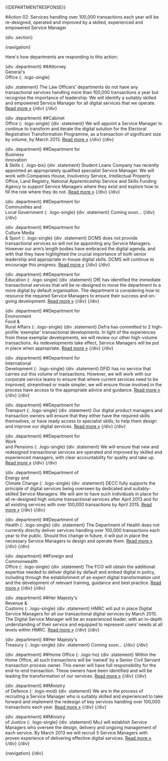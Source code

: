 {{DEPARTMENTRESPONSE}}

#Action 02: Services handling over 100,000 transactions each year will be re-designed, operated and improved by a skilled, experienced and empowered Service Manager

{div .section}

{navigation}

Here's how departments are responding to this action:

{div .department}
##Attorney <br> General's <br> Office
{: .logo-single}

{div .statement}
The Law Officers’ departments do not have any transactional services handling more than 100,000 transactions a year but recognise the importance of leadership. We will identify a suitably skilled and empowered Service Manager for all digital services that we operate. [Read more »](https://www.gov.uk/government/publications/law-officers-departments-digital-strategy)
{/div}
{/div}

{div .department}
##Cabinet<br>Office
{: .logo-single}
{div .statement}
We will appoint a Service Manager to continue to transform and iterate the digital solution for the Electoral Registration Transformation Programme, as a transaction of significant size by volume, by March 2013. [Read more »](http://www.cabinetoffice.gov.uk/resource-library/cabinet-office-digital-strategy)
{/div}
{/div}

{div .department}
##Department for<br>Business<br>Innovation<br>& Skills
{: .logo-bis}
{div .statement}
Student Loans Company has recently appointed an appropriately qualified specialist Service Manager. We will work with Companies House, Insolvency Service, Intellectual Property Office, Land Registry, National Apprenticeship Service and Skills Funding Agency to support Service Managers where they exist and explore how to fill the role where they do not. [Read more »](http://discuss.bis.gov.uk/digitalstrategy)
{/div}
{/div}

{div .department}
##Department for<br>Communities and<br>Local Government
{: .logo-single}
{div .statement}
Coming soon...
{/div}
{/div}

{div .department}
##Department for<br>Culture Media<br>& Sport
{: .logo-single}
{div .statement}
DCMS does not provide transactional services so will not be appointing any Service Managers. However our arm’s length bodies have embraced the digital agenda, and with that they have highlighted the crucial importance of both senior leadership and appropriate in-house digital skills. DCMS will continue to encourage this progress. [Read more »](http://www.dcms.gov.uk/publications/9586.aspx)
{/div}
{/div}


{div .department}
##Department for<br>Education
{: .logo-single}
{div .statement}
DfE has identified the immediate transactional services that will be re-designed to move the department to a more digital by default organisation. The department is considering how to resource the required Service Managers to ensure their success and on-going development. [Read more »](http://www.education.gov.uk/digitalstrategy)
{/div}
{/div}

{div .department}
##Department for<br>Environment<br>Food &<br>Rural Affairs
{: .logo-single}
{div .statement}
Defra has committed to 2 high-profile ‘exemplar’ transactional developments. In light of the experiences from these exemplar developments, we will review our other high-volume transactions. As redevelopments take effect, Service Managers will be put in place when appropriate. [Read more »](http://www.defra.gov.uk/publications/2012/12/20/pb13863-digital-strategy-2012/)
{/div}
{/div}

{div .department}
##Department for<br>International<br>Development
{: .logo-single}
{div .statement}
DFID has no service that carries out this volume of transactions. However, we will work with our corporate service teams to ensure that where current services need to be improved, streamlined or made simpler, we will ensure those involved in the process have access to the appropriate advice and guidance. [Read more »](http://www.dfid.gov.uk/about-us/How-we-measure-progress/dfid-digital-strategy/)
{/div}
{/div}

{div .department}
##Department for<br>Transport
{: .logo-single}
{div .statement}
Our digital product managers and transaction owners will ensure that they either have the required skills themselves, or have ready access to specialist skills, to help them design and improve our digital services. [Read more »](https://www.gov.uk/government/publications/department-for-transport-digital-strategy)
{/div}
{/div}

{div .department}
##Department for<br>Work<br>and Pensions
{: .logo-single}
{div .statement}
We will ensure that new and redesigned transactional services are operated and improved by skilled and experienced managers, with clear accountability for quality and take up. [Read more »](http://www.dwp.gov.uk/publications/corporate-publications/digital-strategy.shtml)
{/div}
{/div}

{div .department}
##Department of<br>Energy and<br>Climate Change
{: .logo-single}
{div .statement}
DECC fully supports the principle of digital services being overseen by dedicated and suitably-skilled Service Managers. We will aim to have such individuals in place for all re-designed high volume transactional services after April 2013 and for all existing services with over 100,000 transactions by April 2015. [Read more »](http://www.decc.gov.uk/en/content/cms/about/our_goals/our_goals.aspx#dds)
{/div}
{/div}


{div .department}
##Department of<br>Health
{: .logo-single}
{div .statement}
The Department of Health does not currently directly deliver services handling over 100,000 transactions each year to the public. Should this change in future, it will put in place the necessary Service Managers to design and operate them. [Read more »](http://digitalhealth.dh.gov.uk/digital-strategy)
{/div}
{/div}

{div .department}
##Foreign and<br>Commonwealth<br>Office
{: .logo-single}
{div .statement}
The FCO will obtain the additional expertise needed to deliver digital by default and embed digital in policy, including through the establishment of an expert digital transformation unit and the development of relevant training, guidance and best practice. [Read more »](https://www.gov.uk/government/publications/the-fco-digital-strategy)
{/div}
{/div}

{div .department}
##Her Majesty's<br>Revenue &<br>Customs
{: .logo-single}
{div .statement}
HMRC will put in place Digital Service Managers for all our transactional digital services by March 2015. The Digital Service Manager will be an experienced leader, with an in-depth understanding of their service and equipped to represent users’ needs at all levels within HMRC. [Read more »](http://www.hmrc.gov.uk/about/2012-digital-strategy.pdf)
{/div}
{/div}

{div .department}
##Her Majesty's<br>Treasury
{: .logo-single}
{div .statement}
Coming soon...
{/div}
{/div}

{div .department}
##Home Office
{: .logo-ho}
{div .statement}
Within the Home Office, all such transactions will be ‘owned’ by a Senior Civil Servant transaction process owner. This owner will have full responsibility for the end-to-end transaction. These owners have been identified and will be leading the transformation of our services. [Read more »](http://www.homeoffice.gov.uk/publications/about-us/corporate-publications/ho-digital-strategy/)
{/div}
{/div}

{div .department}
##Ministry<br>of Defence
{: .logo-mod}
{div .statement}
We are in the process of recruiting a Service Manager who is suitably skilled and experienced to take forward and implement the redesign of key services handling over 100,000 transactions each year. [Read more »](https://www.gov.uk/government/publications/digital-in-defence)
{/div}
{/div}

{div .department}
##Ministry<br>of Justice
{: .logo-single}
{div .statement}
MoJ will establish Service Managers who oversee the design, delivery and ongoing management of each service. By March 2013 we will recruit 5 Service Managers with proven experience of delivering effective digital services. [Read more »](http://open.justice.gov.uk/digital-strategy/#theme-01-transforming-our-services)
{/div}
{/div}

{navigation}
{/div}



